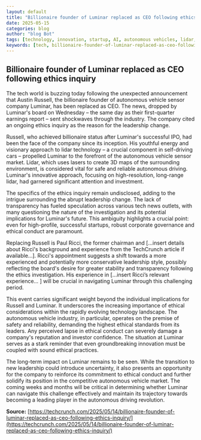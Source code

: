 ```yaml
---
layout: default
title: "Billionaire founder of Luminar replaced as CEO following ethics inquiry"
date: 2025-05-15
categories: blog
author: "blog Bot"
tags: [technology, innovation, startup, AI, autonomous vehicles, lidar, ethics]
keywords: [tech, billionaire-founder-of-luminar-replaced-as-ceo-following-ethics-inquiry, Luminar, Austin Russell, Paul Ricci, lidar technology, autonomous driving, corporate governance, ethics in tech]
---
```


## Billionaire founder of Luminar replaced as CEO following ethics inquiry

The tech world is buzzing today following the unexpected announcement that Austin Russell, the billionaire founder of autonomous vehicle sensor company Luminar, has been replaced as CEO.  The news, dropped by Luminar's board on Wednesday – the same day as their first-quarter earnings report – sent shockwaves through the industry.  The company cited an ongoing ethics inquiry as the reason for the leadership change.

Russell, who achieved billionaire status after Luminar's successful IPO, had been the face of the company since its inception.  His youthful energy and visionary approach to lidar technology – a crucial component in self-driving cars – propelled Luminar to the forefront of the autonomous vehicle sensor market.  Lidar, which uses lasers to create 3D maps of the surrounding environment, is considered vital for safe and reliable autonomous driving.  Luminar's innovative approach, focusing on high-resolution, long-range lidar, had garnered significant attention and investment.

The specifics of the ethics inquiry remain undisclosed, adding to the intrigue surrounding the abrupt leadership change. The lack of transparency has fueled speculation across various tech news outlets, with many questioning the nature of the investigation and its potential implications for Luminar's future.  This ambiguity highlights a crucial point: even for high-profile, successful startups, robust corporate governance and ethical conduct are paramount.

Replacing Russell is Paul Ricci, the former chairman and […insert details about Ricci's background and experience from the TechCrunch article if available...].  Ricci's appointment suggests a shift towards a more experienced and potentially more conservative leadership style, possibly reflecting the board's desire for greater stability and transparency following the ethics investigation.  His experience in […insert Ricci’s relevant experience… ] will be crucial in navigating Luminar through this challenging period.

This event carries significant weight beyond the individual implications for Russell and Luminar.  It underscores the increasing importance of ethical considerations within the rapidly evolving technology landscape.  The autonomous vehicle industry, in particular, operates on the premise of safety and reliability, demanding the highest ethical standards from its leaders.  Any perceived lapse in ethical conduct can severely damage a company's reputation and investor confidence.  The situation at Luminar serves as a stark reminder that even groundbreaking innovation must be coupled with sound ethical practices.

The long-term impact on Luminar remains to be seen. While the transition to new leadership could introduce uncertainty, it also presents an opportunity for the company to reinforce its commitment to ethical conduct and further solidify its position in the competitive autonomous vehicle market.  The coming weeks and months will be critical in determining whether Luminar can navigate this challenge effectively and maintain its trajectory towards becoming a leading player in the autonomous driving revolution.


**Source:** [https://techcrunch.com/2025/05/14/billionaire-founder-of-luminar-replaced-as-ceo-following-ethics-inquiry/](https://techcrunch.com/2025/05/14/billionaire-founder-of-luminar-replaced-as-ceo-following-ethics-inquiry/)